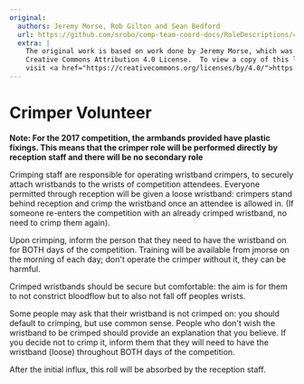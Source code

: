 ```yaml
---
original:
  authors: Jeremy Morse, Rob Gilton and Sean Bedford
  url: https://github.com/srobo/comp-team-coord-docs/RoleDescriptions/crimper
  extra: |
    The original work is based on work done by Jeremy Morse, which was under the
    Creative Commons Attribution 4.0 License.  To view a copy of this license,
    visit <a href="https://creativecommons.org/licenses/by/4.0/">https://creativecommons.org/licenses/by/4.0/</a>.
---
```

# Crimper Volunteer

**Note: For the 2017 competition, the armbands provided have plastic fixings. This means that the crimper role will be performed directly by reception staff and there will be no secondary role**

Crimping staff are responsible for operating wristband crimpers, to securely
attach wristbands to the wrists of competition attendees. Everyone permitted
through reception will be given a loose wristband: crimpers stand behind
reception and crimp the wristband once an attendee is allowed in. (If someone
re-enters the competition with an already crimped wristband, no need to crimp
them again).

Upon crimping, inform the person that they need to have the wristband on for
BOTH days of the competition. Training will be available from jmorse on the
morning of each day; don't operate the crimper without it, they can be harmful.

Crimped wristbands should be secure but comfortable: the aim is for them to not
constrict bloodflow but to also not fall off peoples wrists.

Some people may ask that their wristband is not crimped on: you should default
to crimping, but use common sense. People who don't wish the wristband to be
crimped should provide an explanation that you believe. If you decide not to
crimp it, inform them that they will need to have the wristband (loose)
throughout BOTH days of the competition.

After the initial influx, this roll will be absorbed by the reception
staff.
